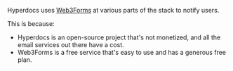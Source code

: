 Hyperdocs uses [Web3Forms](https://web3forms.com) at various parts of the stack to notify users.

This is because:

- Hyperdocs is an open-source project that's not monetized, and all the email services out there have a cost.
- Web3Forms is a free service that's easy to use and has a generous free plan.
